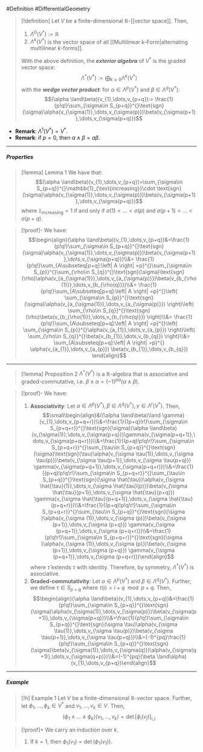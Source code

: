 #Definition #DifferentialGeometry 
> [!definition]
> Let $V$ be a finite-dimensional $\mathbb{R}$-[[vector space]]. Then, 
> 1. $\Lambda^0(V^{*}):=\mathbb{R}$
> 3. $\Lambda^k(V^{*})$ is the vector space of all [[Multilinear k-Form|alternating multilinear $k$-forms]].
>  
>  With the above definition, the ***exterior algebra*** of $V^{*}$ is the graded vector space: $$\Lambda ^{*}(V^{*}):=\bigoplus_{{k\geq 0}}\Lambda^k(V^{*}) $$with the ***wedge vector product***: for $\alpha\in\Lambda^p(V^{*})$ and $\beta\in \Lambda^q(V^{*})$: $$(\alpha  \land\beta)(v_{1},\dots,v_{p+q}):= \frac{1}{p!q!}\sum_{\sigma\in S_{p+q}}^{}\text{sgn}(\sigma)\alpha(v_{\sigma(1)},\dots,v_{\sigma(p)})\beta(v_{\sigma(p+1)},\dots,v_{\sigma(p+q)})$$

- **Remark**: $\Lambda^1(V^{*})=V^{*}$.
- **Remark**: if $p=0$, then $\alpha \land \beta=a\beta$.
---
##### Properties
> [!lemma] Lemma 1
> We have that: $$(\alpha  \land\beta)(v_{1},\dots,v_{p+q})=\sum_{\sigma\in S_{p+q}}^{}\mathbb{1}_{\text{increasing}}\cdot \text{sgn}(\sigma)\alpha(v_{\sigma(1)},\dots,v_{\sigma(p)})\beta(v_{\sigma(p+1)},\dots,v_{\sigma(p+q)})$$where $\mathbb{1}_{\text{increasing}}=1$ if and only if $\sigma(1)<\dots<\sigma(p)$ and $\sigma(p+1)<\dots<\sigma(p+q)$.

> [!proof]-
> We have: $$\begin{align}(\alpha  \land\beta)(v_{1},\dots,v_{p+q})&=\frac{1}{p!q!}\sum_{\sigma\in S_{p+q}}^{}\text{sgn}(\sigma)\alpha(v_{\sigma(1)},\dots,v_{\sigma(p)})\beta(v_{\sigma(p+1)},\dots,v_{\sigma(p+q)})\\&= \frac{1}{p!q!}\sum_{A\subseteq[p+q]:\left| A \right| =p}^{}\sum_{\sigma\in S_{p}}^{}\sum_{\rho\in S_{q}}^{}\text{sgn}(\sigma)\text{sgn}(\rho)\alpha(v_{a_{\sigma(1)}},\dots,v_{a_{\sigma(p)}})\beta(v_{b_{\rho(1)}},\dots,v_{b_{\rho(q)}})\\&= \frac{1}{p!q!}\sum_{A\subseteq[p+q]:\left| A \right| =p}^{}\left( \sum_{\sigma\in S_{p}}^{}\text{sgn}(\sigma)\alpha(v_{a_{\sigma(1)}},\dots,v_{a_{\sigma(p)}}) \right)\left( \sum_{\rho\in S_{q}}^{}\text{sgn}(\rho)\beta(v_{b_{\rho(1)}},\dots,v_{b_{\rho(q)}}) \right)\\&= \frac{1}{p!q!}\sum_{A\subseteq[p+q]:\left| A \right| =p}^{}\left( \sum_{\sigma\in S_{p}}^{}\alpha(v_{a_{1}},\dots,v_{a_{p}}) \right)\left( \sum_{\rho\in S_{q}}^{}\beta(v_{b_{1}},\dots,v_{b_{q}}) \right)\\&= \sum_{A\subseteq[p+q]:\left| A \right| =p}^{} \alpha(v_{a_{1}},\dots,v_{a_{p}}) \beta(v_{b_{1}},\dots,v_{b_{q}}) \end{align}$$
---
> [!lemma] Proposition 2
> $\Lambda ^{*}(V^{*})$ is a $\mathbb{R}$-algebra that is associative and graded-commutative, i.e. $\beta \land\alpha=(-1)^{pq}(\alpha \land\beta)$.

> [!proof]-
> We have:
> 1. **Associativity**: Let $\alpha\in \Lambda^p(V^{*}),\beta\in \Lambda^q(V^{*}),\gamma\in \Lambda^r(V^{*})$. Then, $$\small\begin{align}&((\alpha \land\beta)\land \gamma)(v_{1},\dots,v_{p+q+r})\\&=\frac{1}{(p+q)!r!}\sum_{\sigma\in S_{p+q+r}}^{}\text{sgn}(\sigma)(\alpha \land\beta)(v_{\sigma(1)},\dots,v_{\sigma(p+q)})\gamma(v_{\sigma(p+q+1)},\dots,v_{\sigma(p+q+r)})\\&=\frac{1}{(p+q)!p!q!r!}\sum_{\sigma\in S_{p+q+r}}^{}\sum_{\tau\in S_{p+q}}^{}\text{sgn}(\sigma)\text{sgn}(\tau)\alpha(v_{\sigma \tau(1)},\dots,v_{\sigma \tau(p)})\beta(v_{\sigma \tau(p+1)},\dots,v_{\sigma \tau(p+q)}) \gamma(v_{\sigma(p+q+1)},\dots,v_{\sigma(p+q+r)})\\&=\frac{1}{(p+q)!p!q!r!}\sum_{\sigma\in S_{p+q+r}}^{}\sum_{\tau\in S_{p+q}}^{}\text{sgn}(\sigma \hat{\tau})\alpha(v_{\sigma \hat{\tau}(1)},\dots,v_{\sigma \hat{\tau}(p)})\beta(v_{\sigma \hat{\tau}(p+1)},\dots,v_{\sigma \hat{\tau}(p+q)}) \gamma(v_{\sigma \hat{\tau}(p+q+1)},\dots,v_{\sigma \hat{\tau}(p+q+r)})\\&=\frac{1}{(p+q)!p!q!r!}\sum_{\sigma\in S_{p+q+r}}^{}\sum_{\tau\in S_{p+q}}^{}\text{sgn}(\sigma )\alpha(v_{\sigma (1)},\dots,v_{\sigma (p)})\beta(v_{\sigma (p+1)},\dots,v_{\sigma (p+q)}) \gamma(v_{\sigma (p+q+1)},\dots,v_{\sigma (p+q+r)})\\&=\frac{1}{p!q!r!}\sum_{\sigma\in S_{p+q+r}}^{}\text{sgn}(\sigma )\alpha(v_{\sigma (1)},\dots,v_{\sigma (p)})\beta(v_{\sigma (p+1)},\dots,v_{\sigma (p+q)}) \gamma(v_{\sigma (p+q+1)},\dots,v_{\sigma (p+q+r)})\end{align}$$where $\hat{\tau}$ extends $\tau$ with identity. Therefore, by symmetry, $\Lambda^{*}(V^{*})$ is associative.
> 2. **Graded-commutativity**: Let $\alpha\in \Lambda^p(V^{*})$ and $\beta\in\Lambda^q(V^{*})$. Further, we define $\tau\in S_{p+q}$ where $\tau(i)=i+q\mod p+q$. Then, $$\begin{align}(\alpha \land\beta)(v_{1},\dots,v_{p+q})&=\frac{1}{p!q!}\sum_{\sigma\in S_{p+q}}^{}\text{sgn}(\sigma)\alpha(v_{\sigma(1)},\dots,v_{\sigma(p)})\beta(v_{\sigma(p+1)},\dots,v_{\sigma(p+q)})\\&=\frac{1}{p!q!}\sum_{\sigma\in S_{p+q}}^{}\text{sgn}(\sigma \tau)\alpha(v_{\sigma \tau(1)},\dots,v_{\sigma \tau(p)})\beta(v_{\sigma \tau(p+1)},\dots,v_{\sigma \tau(p+q)})\\&=(-1)^{pq}\frac{1}{p!q!}\sum_{\sigma\in S_{p+q}}^{}\text{sgn}(\sigma)\beta(v_{\sigma(1)},\dots,v_{\sigma(q)})\alpha(v_{\sigma(q+1)},\dots,v_{\sigma(q+p)})\\&=(-1)^{pq}(\beta \land\alpha)(v_{1},\dots,v_{p+q})\end{align}$$
---
##### Example
> [!h] Example 1
> Let $V$ be a finite-dimensional $\mathbb{R}$-vector space. Further, let $\phi_{1},\dots,\phi_{k}\in V^{*}$ and $v_{1},\dots,v_{k}\in V$.  Then, $$(\phi_{1}\land\dots \land \phi_{k})(v_{1},\dots,v_{k})=\det[\phi_{i}(v_{j})]_{i,j}$$

> [!proof]+
> We carry an induction over $k$. 
> 1. If $k=1$, then $\phi_{1}(v_{1})=\det(\phi_{1}(v_{1}))$.